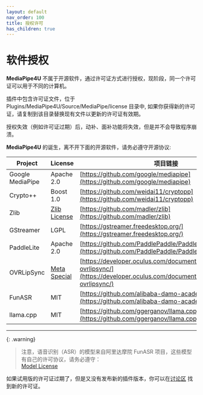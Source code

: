 ```yaml
---
layout: default
nav_order: 100
title: 授权许可
has_children: true
---
```

# 软件授权

**MediaPipe4U** 不属于开源软件，通过许可证方式进行授权，现阶段，同一个许可证可以用于不同的计算机。   

插件中包含许可证文件，位于 Plugins/MediaPipe4U/Source/MediaPipe/license 目录中, 如果你获得新的许可证，请复制到该目录替换现有文件以更新的许可证有效期。    

授权失效（例如许可证过期）后，动补、面补功能将失效，但是并不会导致程序崩溃。   

**MediaPipe4U** 的诞生，离不开下面的开源软件，请务必遵守开源协议:  

| Project | License | 项目链接 |
|---------| --------| ---------|
| Google MediaPipe | Apache 2.0  | [https://github.com/google/mediapipe](https://github.com/google/mediapipe) |
| Crypto++ | Boost 1.0  | [https://github.com/weidai11/cryptopp](https://github.com/weidai11/cryptopp) |
| Zlib | [Zlib License](https://github.com/madler/zlib/blob/master/LICENSE)  | [https://github.com/madler/zlib](https://github.com/madler/zlib) |
| GStreamer | LGPL  | [https://gstreamer.freedesktop.org/](https://gstreamer.freedesktop.org/) |
| PaddleLite | Apache 2.0  | [https://github.com/PaddlePaddle/Paddle-Lite](https://github.com/PaddlePaddle/Paddle-Lite) |
| OVRLipSync | [Meta Special](https://developer.oculus.com/licenses/oculussdk/) | [https://developer.oculus.com/documentation/unreal/audio-ovrlipsync/](https://developer.oculus.com/documentation/unreal/audio-ovrlipsync/) |
| FunASR | MIT | [https://github.com/alibaba-damo-academy/FunASR](https://github.com/alibaba-damo-academy/FunASR) |
| llama.cpp | MIT | [https://github.com/ggerganov/llama.cpp](https://github.com/ggerganov/llama.cpp) |

---   

{: .warning}
> 注意，语音识别（ASR）的模型来自阿里达摩院 FunASR 项目，这些模型有自己的许可协议，请务必遵守：    
> [Model License](https://github.com/alibaba-damo-academy/FunASR/blob/main/MODEL_LICENSE)


如果试用版的许可证过期了，但是又没有发布新的插件版本，你可以在[讨论区](https://github.com/endink/Mediapipe4u-plugin/discussions/82) 找到新的许可证。


